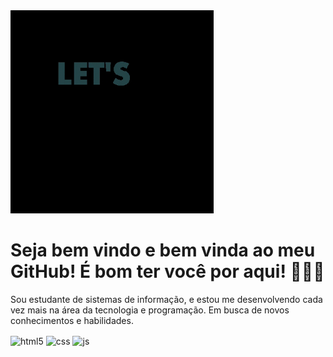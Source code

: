 <img src = "giphy.gif" width= "325px">

# Seja bem vindo e bem vinda ao meu GitHub! É bom ter você por aqui! 👨‍💻🌐
Sou estudante de sistemas de informação, e estou me desenvolvendo cada vez mais na área da tecnologia e programação. Em busca de novos conhecimentos e habilidades.

<div 
style="display: inline_block">
  <img align="center" alt="html5" src="https://img.shields.io/badge/HTML5-E34F26?style=for-the-badge&logo=html5&logoColor=white" />
  <img align="center" alt="css" src="https://img.shields.io/badge/CSS3-1572B6?style=for-the-badge&logo=css3&logoColor=white" />
  <img align="center" alt="js" src="https://img.shields.io/badge/JavaScript-F7DF1E?style=for-the-badge&logo=javascript&logoColor=black" />

</div>


